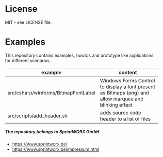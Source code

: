 # License

MIT - see LICENSE file.

# Examples

This repository contains examples, howtos and prototype like applications for different scenarios.

| example | content |
|---------|---------|
| src/csharp/winforms/BitmapFontLabel | Windows Forms Control to display a font present as Bitmaps (png) and allow marquee and blinking effect |
| src/scripts/add_header.sh | adds source code header to a list of files |

##### The repository belongs to SprintWORX GmbH

- https://www.sprintworx.de/
- https://www.sprintworx.de/impressum.html
